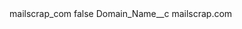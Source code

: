 <?xml version="1.0" encoding="UTF-8"?>
<CustomMetadata xmlns="http://soap.sforce.com/2006/04/metadata" xmlns:xsi="http://www.w3.org/2001/XMLSchema-instance" xmlns:xsd="http://www.w3.org/2001/XMLSchema">
    <label>mailscrap_com</label>
    <protected>false</protected>
    <values>
        <field>Domain_Name__c</field>
        <value xsi:type="xsd:string">mailscrap.com</value>
    </values>
</CustomMetadata>
